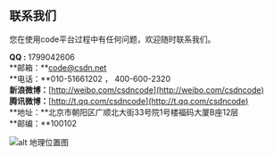 ## 联系我们

您在使用code平台过程中有任何问题，欢迎随时联系我们。

**QQ :** 1799042606  
**邮箱：**code@csdn.net  
**电话：**010-51661202 ， 400-600-2320    
**新浪微博：**[http://weibo.com/csdncode](http://weibo.com/csdncode)  
**腾讯微博：**[http://t.qq.com/csdncode](http://t.qq.com/csdncode)  
**地址：**北京市朝阳区广顺北大街33号院1号楼福码大厦B座12层  
**邮编：**100102



![alt 地理位置图](http://csdnimg.cn/www/company/images/map.gif "地理位置图")
